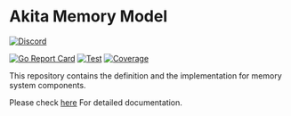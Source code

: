 # Akita Memory Model

[![Discord](https://img.shields.io/discord/526419346537447424.svg)](https://discord.gg/dQGWq7H)

[![Go Report Card](https://goreportcard.com/badge/gitlab.com/akita/mem)](https://goreportcard.com/report/gitlab.com/akita/mem)
[![Test](https://gitlab.com/akita/mem/badges/master/pipeline.svg)](https://gitlab.com/akita/mem/commits/master)
[![Coverage](https://gitlab.com/akita/mem/badges/master/coverage.svg)](https://gitlab.com/akita/mem/commits/master)

This repository contains the definition and the implementation for memory
system components.

Please check [here](doc/index.md) For detailed documentation.